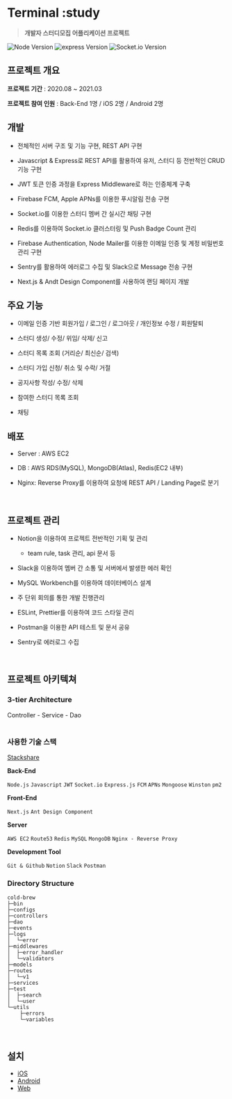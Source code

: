 <!-- ![alt sampleImage](https://camo.githubusercontent.com/720ed473d178f9380291709d2223860ade4f3c7bc368e3fea1ad057b8dc9c6f5/68747470733a2f2f6e6f64656a732e6f72672f7374617469632f696d616765732f6c6f676f2d6c696768742e737667) -->

# Terminal :study
> **개발자 스터디모집 어플리케이션 프로젝트**

![Node Version](https://img.shields.io/badge/node-v12.19.1-green) ![express Version](https://img.shields.io/badge/express-v4.16.1-blue) ![Socket.io Version](https://img.shields.io/badge/Socket.io-v3.0.3-9cf)

<!-- **Terminal :study** 는 **개발자들을 위한 스터디모임** 모바일 어플리케이션 프로젝트입니다.</br>

카테고리를 통해 스터디의 목록을 조회하거나 검색을 통해 가입할 수 있습니다.
</br>
내부 게시판을 통해 스터디의 일정을 조율하고 채팅을 통해 스터디에 참여할 수 있습니다.
</br></br>
-->

## 프로젝트 개요

**프로젝트 기간**  :  2020.08 ~ 2021.03

**프로젝트 참여 인원** : Back-End 1명 / iOS 2명 / Android 2명

## 개발

- 전체적인 서버 구조 및 기능 구현, REST API 구현

- Javascript & Express로 REST API를 활용하여 유저, 스터디 등 전반적인 CRUD 기능 구현
 
- JWT 토큰 인증 과정을 Express Middleware로 하는 인증체계 구축

- Firebase FCM, Apple APNs를 이용한 푸시알림 전송 구현

- Socket.io를 이용한 스터디 멤버 간 실시간 채팅 구현

- Redis를 이용하여 Socket.io 클러스터링 및 Push Badge Count 관리

- Firebase Authentication, Node Mailer를 이용한 이메일 인증 및 계정 비밀번호 관리 구현

- Sentry를 활용하여 에러로그 수집 및 Slack으로 Message 전송 구현

- Next.js & Andt Design Component를 사용하여 랜딩 페이지 개발

## 주요 기능

- 이메일 인증 기반 회원가입 / 로그인 / 로그아웃 / 개인정보 수정 / 회원탈퇴

- 스터디 생성/ 수정/ 위임/ 삭제/ 신고

- 스터디 목록 조회 (거리순/ 최신순/ 검색)

- 스터디 가입 신청/ 취소 및 수락/ 거절

- 공지사항 작성/ 수정/ 삭제

- 참여한 스터디 목록 조회

- 채팅

## 배포

- Server : AWS EC2

- DB : AWS RDS(MySQL), MongoDB(Atlas), Redis(EC2 내부)

- Nginx: Reverse Proxy를 이용하여 요청에  REST API / Landing Page로 분기 
</br>


## 프로젝트 관리

- Notion을 이용하여 프로젝트 전반적인 기획 및 관리

  - team rule, task 관리, api 문서 등

- Slack을 이용하여 멤버 간 소통 및 서버에서 발생한 에러 확인

- MySQL Workbench를 이용하여 데이터베이스 설계

- 주 단위 회의를 통한 개발 진행관리

- ESLint, Prettier를 이용하여 코드 스타일 관리

- Postman을 이용한 API 테스트 및 문서 공유

- Sentry로 에러로그 수집
</br>

## 프로젝트 아키텍쳐

### 3-tier Architecture
Controller - Service - Dao
</br></br>

### 사용한 기술 스택
[Stackshare](https://stackshare.io/terminal-study/terminal-study)

**Back-End**

```Node.js```
```Javascript```
```JWT```
```Socket.io```
```Express.js```
```FCM```
```APNs```
```Mongoose```
```Winston```
```pm2```
<br />

**Front-End**

```Next.js```
```Ant Design Component```
<br />

**Server**

```AWS EC2```
```Route53```
```Redis```
```MySQL```
```MongoDB```
```Nginx - Reverse Proxy```
<br />

**Development Tool**

```Git & Github```
```Notion```
```Slack```
```Postman```
</br>


### Directory Structure
```
cold-brew
├─bin
├─configs
├─controllers
├─dao
├─events
├─logs
│  └─error
├─middlewares
│  ├─error_handler
│  └─validators
├─models
├─routes
│  └─v1
├─services
├─test
│  ├─search
│  └─user
└─utils
    ├─errors
    └─variables
```
</br>



## 설치
- [iOS](https://apps.apple.com/app/id1557178596)
- [Android](https://play.google.com/store/)
- [Web](https://www.terminal-study.tk/)
</br>
